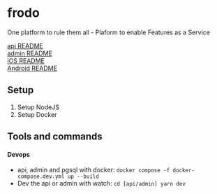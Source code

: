 # frodo
One platform to rule them all - Plaform to enable Features as a Service

[api README](/api/README.md)  
[admin README](/admin/README.md)  
[iOS README](/ios/README.md)  
[Android README](/android/README.md)  

## Setup
1. Setup NodeJS  
2. Setup Docker  

## Tools and commands
#### Devops
- api, admin and pgsql with docker: `docker compose -f docker-compose.dev.yml up --build`
- Dev the api or admin with watch: `cd [api/admin] yarn dev`